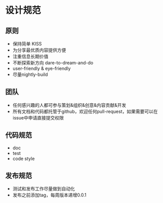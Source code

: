 设计规范
=======

## 原则
- 保持简单 KISS
- 为分享最优质内容提供方便
- 注重信息长期价值
- 不断探索新方向 dare-to-dream-and-do
- user-friendly & eye-friendly
- 尽量nightly-build

## 团队
- 任何感兴趣的人都可参与策划&组织&创意&内容贡献&开发
- 所有文档和代码都托管于github，欢迎任何pull-request，如果需要可以在issue中申请直接提交权限


## 代码规范
- doc
- test
- code style

## 发布规范
- 测试和发布工作尽量做到自动化
- 发布之前添加tag，每周版本递增0.0.1
